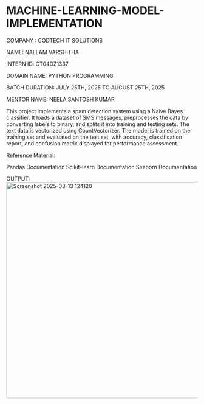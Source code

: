 # MACHINE-LEARNING-MODEL-IMPLEMENTATION

COMPANY : CODTECH IT SOLUTIONS

NAME: NALLAM VARSHITHA

INTERN ID: CT04DZ1337

DOMAIN NAME: PYTHON PROGRAMMING

BATCH DURATION: JULY 25TH, 2025 TO AUGUST 25TH, 2025

MENTOR NAME: NEELA SANTOSH KUMAR

This project implements a spam detection system using a Naive Bayes classifier. It loads a dataset of SMS messages, preprocesses the data by converting labels to binary, and splits it into training and testing sets. The text data is vectorized using CountVectorizer. The model is trained on the training set and evaluated on the test set, with accuracy, classification report, and confusion matrix displayed for performance assessment.

Reference Material:

Pandas Documentation Scikit-learn Documentation Seaborn Documentation

OUTPUT:
<img width="793" height="568" alt="Screenshot 2025-08-13 124120" src="https://github.com/user-attachments/assets/9f6adb70-bb3b-440a-8fd6-5bb9a56e8fbe" />


